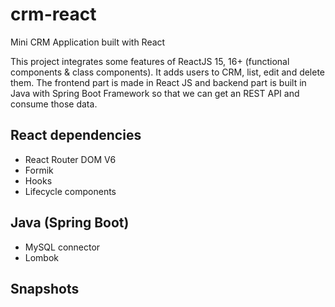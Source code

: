 # crm-react
Mini CRM Application built with React

This project integrates some features of ReactJS 15, 16+ (functional components & class components). It adds users to CRM, list, edit and delete them. The frontend part is made in React JS and backend part is built in Java with Spring Boot Framework so that we can get an REST API and consume those data.

## React dependencies

* React Router DOM V6
* Formik
* Hooks
* Lifecycle components

## Java (Spring Boot)

* MySQL connector
* Lombok

## Snapshots
